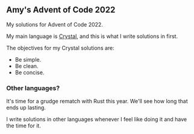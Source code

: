 ## Amy's Advent of Code 2022

My solutions for Advent of Code 2022.

My main language is [Crystal](https://crystal-lang.org/), and this is what I write solutions in first.

The objectives for my Crystal solutions are:
* Be simple.
* Be clean.
* Be concise.

### Other languages?

It's time for a grudge rematch with Rust this year. We'll see how long that ends up lasting.

I write solutions in other languages whenever I feel like doing it and have the time for it.
